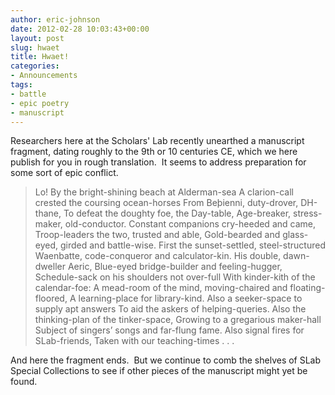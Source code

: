 ```yaml
---
author: eric-johnson
date: 2012-02-28 10:03:43+00:00
layout: post
slug: hwaet
title: Hwaet!
categories:
- Announcements
tags:
- battle
- epic poetry
- manuscript
---
```


Researchers here at the Scholars' Lab recently unearthed a manuscript fragment, dating roughly to the 9th or 10 centuries CE, which we here publish for you in rough translation.  It seems to address preparation for some sort of epic conflict.


<blockquote>Lo! By the bright-shining beach at Alderman-sea
A clarion-call crested the coursing ocean-horses
From Beþienni, duty-drover, DH-thane,
To defeat the doughty foe, the Day-table,
Age-breaker, stress-maker, old-conductor.
Constant companions cry-heeded and came,
Troop-leaders the two, trusted and able,
Gold-bearded and glass-eyed, girded and battle-wise.
First the sunset-settled, steel-structured
Waenbatte, code-conqueror and calculator-kin.
His double, dawn-dweller Aeric,
Blue-eyed bridge-builder and feeling-hugger,
Schedule-sack on his shoulders not over-full
With kinder-kith of the calendar-foe:
A mead-room of the mind, moving-chaired and floating-floored,
A learning-place for library-kind.
Also a seeker-space to supply apt answers
To aid the askers of helping-queries.
Also the thinking-plan of the tinker-space,
Growing to a gregarious maker-hall
Subject of singers’ songs and far-flung fame.
Also signal fires for SLab-friends,
Taken with our teaching-times . . .</blockquote>


And here the fragment ends.  But we continue to comb the shelves of SLab Special Collections to see if other pieces of the manuscript might yet be found.
